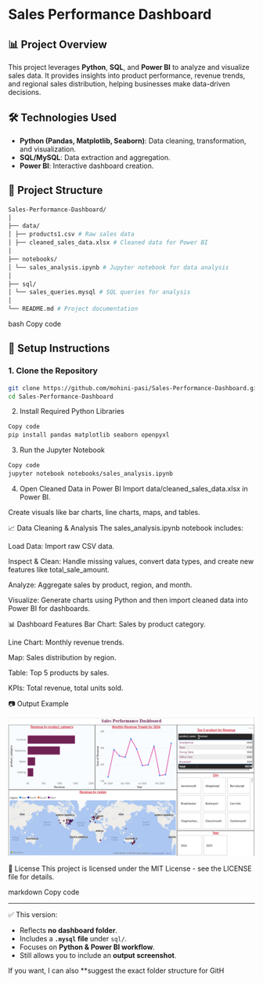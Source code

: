 # Sales Performance Dashboard

## 📊 Project Overview

This project leverages **Python**, **SQL**, and **Power BI** to analyze and visualize sales data. It provides insights into product performance, revenue trends, and regional sales distribution, helping businesses make data-driven decisions.

## 🛠️ Technologies Used

- **Python (Pandas, Matplotlib, Seaborn)**: Data cleaning, transformation, and visualization.
- **SQL/MySQL**: Data extraction and aggregation.
- **Power BI**: Interactive dashboard creation.

## 📁 Project Structure
```bash
Sales-Performance-Dashboard/
│
├── data/
│ ├── products1.csv # Raw sales data
│ ├── cleaned_sales_data.xlsx # Cleaned data for Power BI
│
├── notebooks/
│ └── sales_analysis.ipynb # Jupyter notebook for data analysis
│
├── sql/
│ └── sales_queries.mysql # SQL queries for analysis
│
└── README.md # Project documentation
```
bash
Copy code

## 🚀 Setup Instructions

### 1. Clone the Repository

```bash
git clone https://github.com/mohini-pasi/Sales-Performance-Dashboard.git
cd Sales-Performance-Dashboard
```
2. Install Required Python Libraries
```bash
Copy code
pip install pandas matplotlib seaborn openpyxl
```
3. Run the Jupyter Notebook
```bash
Copy code
jupyter notebook notebooks/sales_analysis.ipynb
```
4. Open Cleaned Data in Power BI
Import data/cleaned_sales_data.xlsx in Power BI.

Create visuals like bar charts, line charts, maps, and tables.

📈 Data Cleaning & Analysis
The sales_analysis.ipynb notebook includes:

Load Data: Import raw CSV data.

Inspect & Clean: Handle missing values, convert data types, and create new features like total_sale_amount.

Analyze: Aggregate sales by product, region, and month.

Visualize: Generate charts using Python and then import cleaned data into Power BI for dashboards.

📊 Dashboard Features
Bar Chart: Sales by product category.

Line Chart: Monthly revenue trends.

Map: Sales distribution by region.

Table: Top 5 products by sales.

KPIs: Total revenue, total units sold.

📷 Output Example

![Dashboard Screenshot](sales_dashboard.png)



📄 License
This project is licensed under the MIT License - see the LICENSE file for details.


markdown
Copy code

---

✅ This version:

- Reflects **no dashboard folder**.
- Includes a **`.mysql` file** under `sql/`.
- Focuses on **Python & Power BI workflow**.
- Still allows you to include an **output screenshot**.  

If you want, I can also **suggest the exact folder structure for GitH

